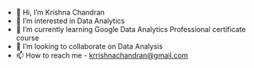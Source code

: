 - 👋 Hi, I’m Krishna Chandran
- 👀 I’m interested in Data Analytics
- 🌱 I’m currently learning Google Data Analytics Professional certificate course
- 💞️ I’m looking to collaborate on Data Analysis
- 📫 How to reach me - krrishnachandran@gmail.com

<!---
Krrishna04/Krrishna04 is a ✨ special ✨ repository because its `README.md` (this file) appears on your GitHub profile.
You can click the Preview link to take a look at your changes.
--->
